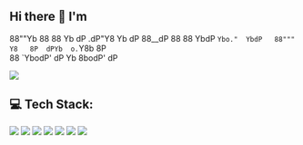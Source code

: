 ## Hi there 👋 I'm 


88""Yb 88   88 Yb  dP .dP"Y8 Yb  dP 
88__dP 88   88  YbdP  `Ybo."  YbdP  
88"""  Y8   8P  dPYb  o.`Y8b   8P   
88     `YbodP' dP  Yb 8bodP'  dP    


[![](https://visitcount.itsvg.in/api?id=PUXSY&label=Profile%20Views&color=7&icon=0&pretty=true)](https://visitcount.itsvg.in)


## 💻 Tech Stack:
[![](https://camo.githubusercontent.com/0975e0567b04603846bc4e36922def2b52d708fd0458b2d0abee5f6dd8fae3bd/68747470733a2f2f696d672e736869656c64732e696f2f62616467652f707974686f6e2d3336373041303f7374796c653d666c6174266c6f676f3d707974686f6e266c6f676f436f6c6f723d666664643534)](https://camo.githubusercontent.com/0975e0567b04603846bc4e36922def2b52d708fd0458b2d0abee5f6dd8fae3bd/68747470733a2f2f696d672e736869656c64732e696f2f62616467652f707974686f6e2d3336373041303f7374796c653d666c6174266c6f676f3d707974686f6e266c6f676f436f6c6f723d666664643534) [![](https://camo.githubusercontent.com/01a6ecce2136788bd37490919ec4f056a24de62134b928f6c7c1c283673cc754/68747470733a2f2f696d672e736869656c64732e696f2f62616467652f632d2532333030353939432e7376673f7374796c653d666c6174266c6f676f3d63266c6f676f436f6c6f723d7768697465)](https://camo.githubusercontent.com/01a6ecce2136788bd37490919ec4f056a24de62134b928f6c7c1c283673cc754/68747470733a2f2f696d672e736869656c64732e696f2f62616467652f632d2532333030353939432e7376673f7374796c653d666c6174266c6f676f3d63266c6f676f436f6c6f723d7768697465) [![](https://camo.githubusercontent.com/e74b12ebc6aeeaba33c8861391ccb70a4d0d7c87d3160a058837344b934536dc/68747470733a2f2f696d672e736869656c64732e696f2f62616467652f632b2b2d2532333030353939432e7376673f7374796c653d666c6174266c6f676f3d63253242253242266c6f676f436f6c6f723d7768697465)](https://camo.githubusercontent.com/e74b12ebc6aeeaba33c8861391ccb70a4d0d7c87d3160a058837344b934536dc/68747470733a2f2f696d672e736869656c64732e696f2f62616467652f632b2b2d2532333030353939432e7376673f7374796c653d666c6174266c6f676f3d63253242253242266c6f676f436f6c6f723d7768697465) [![](https://camo.githubusercontent.com/2ecce177af015ad041b013a2af08f434773f981a9c9a5b1fbb21b11fe45b3b2d/68747470733a2f2f696d672e736869656c64732e696f2f62616467652f68746d6c352d2532334533344632362e7376673f7374796c653d666c6174266c6f676f3d68746d6c35266c6f676f436f6c6f723d7768697465)](https://camo.githubusercontent.com/2ecce177af015ad041b013a2af08f434773f981a9c9a5b1fbb21b11fe45b3b2d/68747470733a2f2f696d672e736869656c64732e696f2f62616467652f68746d6c352d2532334533344632362e7376673f7374796c653d666c6174266c6f676f3d68746d6c35266c6f676f436f6c6f723d7768697465) [![](https://camo.githubusercontent.com/908a46646c0853eca8399a470b6e1d80b2e6b8404ce079ffb149ebba08180976/68747470733a2f2f696d672e736869656c64732e696f2f62616467652f6769742d2532334630353033332e7376673f7374796c653d666c6174266c6f676f3d676974266c6f676f436f6c6f723d7768697465)](https://camo.githubusercontent.com/908a46646c0853eca8399a470b6e1d80b2e6b8404ce079ffb149ebba08180976/68747470733a2f2f696d672e736869656c64732e696f2f62616467652f6769742d2532334630353033332e7376673f7374796c653d666c6174266c6f676f3d676974266c6f676f436f6c6f723d7768697465) [![](https://camo.githubusercontent.com/537a691f5001345a0bde6d7b601390b0604fbfa2369cab67787faca846f95d8f/68747470733a2f2f696d672e736869656c64732e696f2f62616467652f6769746875622d2532333132313031312e7376673f7374796c653d666c6174266c6f676f3d676974687562266c6f676f436f6c6f723d7768697465)](https://camo.githubusercontent.com/537a691f5001345a0bde6d7b601390b0604fbfa2369cab67787faca846f95d8f/68747470733a2f2f696d672e736869656c64732e696f2f62616467652f6769746875622d2532333132313031312e7376673f7374796c653d666c6174266c6f676f3d676974687562266c6f676f436f6c6f723d7768697465)  [![](https://camo.githubusercontent.com/c89585dcc71c55cef787970b336a552ee9dc4acb8b3e38a8e13231e1b08c7ca4/68747470733a2f2f696d672e736869656c64732e696f2f62616467652f746f722d2532333745343739382e7376673f7374796c653d666c6174266c6f676f3d746f722d70726f6a656374266c6f676f436f6c6f723d7768697465)](https://camo.githubusercontent.com/c89585dcc71c55cef787970b336a552ee9dc4acb8b3e38a8e13231e1b08c7ca4/68747470733a2f2f696d672e736869656c64732e696f2f62616467652f746f722d2532333745343739382e7376673f7374796c653d666c6174266c6f676f3d746f722d70726f6a656374266c6f676f436f6c6f723d7768697465) 
